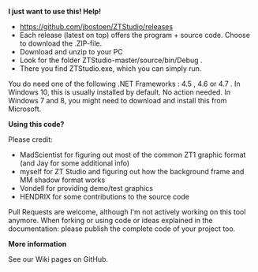 **I just want to use this! Help!**
* https://github.com/jbostoen/ZTStudio/releases
* Each release (latest on top) offers the program + source code. Choose to download the .ZIP-file.
* Download and unzip to your PC
* Look for the folder ZTStudio-master/source/bin/Debug .
* There you find ZTStudio.exe, which you can simply run.

You do need one of the following .NET Frameworks : 4.5 , 4.6 or 4.7 .
In Windows 10, this is usually installed by default. No action needed.
In Windows 7 and 8, you might need to download and install this from Microsoft.
 

**Using this code?**

Please credit:
- MadScientist for figuring out most of the common ZT1 graphic format (and Jay for some additional info)
- myself for ZT Studio and figuring out how the background frame and MM shadow format works
- Vondell for providing demo/test graphics
- HENDRIX for some contributions to the source code

Pull Requests are welcome, although I'm not actively working on this tool anymore. 
When forking or using code or ideas explained in the documentation: please publish the complete code of your project too.

**More information**

See our Wiki pages on GitHub.

